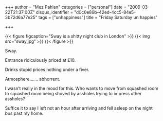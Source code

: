 +++
author = "Mez Pahlan"
categories = ["personal"]
date = "2009-03-22T21:37:00Z"
disqus_identifier = "d0c0e86b-42ed-4cc5-84e5-3b72d6a77e25"
tags = ["unhappiness"]
title = "Friday Saturday un happies"

+++

{{< figure figcaption="Sway is a shitty night club in London" >}}
    {{< img src="sway.jpg" >}}
{{< /figure >}}

Sway.

<!--more-->

Entrance ridiculously priced at £10.

Drinks stupid prices nothing under a fiver.

Atmosphere....... abhorrent.

I wasn't really in the mood for this. Who wants to move from squashed room to squashed room being shoved by assholes
trying to impress other assholes?

Suffice it to say I left not an hour after arriving and fell asleep on the night bus past my home.

